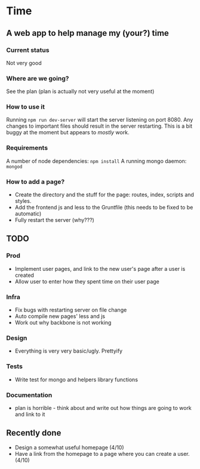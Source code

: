 # Time

## A web app to help manage my (your?) time

### Current status

Not very good

### Where are we going?

See the plan (plan is actually not very useful at the moment)

### How to use it

Running `npm run dev-server` will start the server listening on port 8080.
Any changes to important files should result in the server restarting. This is a bit buggy at the moment but appears to *mostly* work.

### Requirements

A number of node dependencies: `npm install`
A running mongo daemon: `mongod`

### How to add a page?

* Create the directory and the stuff for the page: routes, index, scripts and styles.
* Add the frontend js and less to the Gruntfile (this needs to be fixed to be automatic)
* Fully restart the server (why???)

## TODO
### Prod
* Implement user pages, and link to the new user's page after a user is created
* Allow user to enter how they spent time on their user page

### Infra
* Fix bugs with restarting server on file change
* Auto compile new pages' less and js
* Work out why backbone is not working

### Design
* Everything is very very basic/ugly. Prettyify

### Tests
* Write test for mongo and helpers library functions

### Documentation
* plan is horrible - think about and write out how things are going to work and link to it

## Recently done
* Design a somewhat useful homepage (4/10)
* Have a link from the homepage to a page where you can create a user. (4/10)
